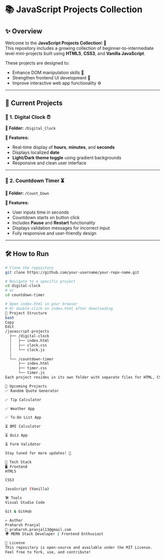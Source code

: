 # 📚 JavaScript Projects Collection

## ✨ Overview
Welcome to the **JavaScript Projects Collection**! 🚀  
This repository includes a growing collection of beginner-to-intermediate level mini-projects built using **HTML5**, **CSS3**, and **Vanilla JavaScript**.

These projects are designed to:
- Enhance DOM manipulation skills 🧩
- Strengthen frontend UI development 🎨
- Improve interactive web app functionality ⚙️

---

## 📁 Current Projects

### 🔹 1. Digital Clock ⏰
**📂 Folder:** `/Digital_Clock`

**🧩 Features:**
- Real-time display of **hours**, **minutes**, and **seconds**
- Displays localized **date**
- **Light/Dark theme toggle** using gradient backgrounds
- Responsive and clean user interface

---

### 🔹 2. Countdown Timer ⏳
**📂 Folder:** `/Count_Down`

**🧩 Features:**
- User inputs time in seconds
- Countdown starts on button click
- Includes **Pause** and **Restart** functionality
- Displays validation messages for incorrect input
- Fully responsive and user-friendly design

---

## 🛠 How to Run

```bash
# Clone the repository
git clone https://github.com/your-username/your-repo-name.git

# Navigate to a specific project
cd digital-clock
# or
cd countdown-timer

# Open index.html in your browser
# Or double-click on index.html after downloading
📂 Project Structure
bash
Copy
Edit
/javascript-projects
  ├── /digital-clock
  │   ├── index.html
  │   ├── clock.css
  │   └── clock.js
  │
  └── /countdown-timer
      ├── index.html
      ├── timer.css
      └── timer.js
Each project resides in its own folder with separate files for HTML, CSS, and JavaScript.

🌱 Upcoming Projects
✅ Random Quote Generator

✅ Tip Calculator

✅ Weather App

✅ To-Do List App

⏳ BMI Calculator

⏳ Quiz App

⏳ Form Validator

Stay tuned for more updates! 🎯

🧰 Tech Stack
🖥 Frontend
HTML5

CSS3

JavaScript (Vanilla)

🛠 Tools
Visual Studio Code

Git & GitHub

✍️ Author
Praharsh Pranjal
📧 praharsh.pranjal13@gmail.com
🌍 MERN Stack Developer | Frontend Enthusiast

📜 License
This repository is open-source and available under the MIT License.
Feel free to fork, use, and contribute!
